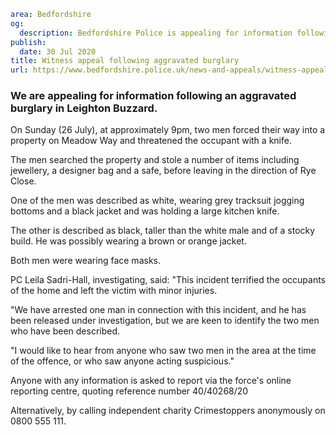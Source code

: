 ```yaml
area: Bedfordshire
og:
  description: Bedfordshire Police is appealing for information following an aggravated burglary in Leighton Buzzard.
publish:
  date: 30 Jul 2020
title: Witness appeal following aggravated burglary
url: https://www.bedfordshire.police.uk/news-and-appeals/witness-appeal-following-aggravated-burglary
```

### We are appealing for information following an aggravated burglary in Leighton Buzzard.

On Sunday (26 July), at approximately 9pm, two men forced their way into a property on Meadow Way and threatened the occupant with a knife.

The men searched the property and stole a number of items including jewellery, a designer bag and a safe, before leaving in the direction of Rye Close.

One of the men was described as white, wearing grey tracksuit jogging bottoms and a black jacket and was holding a large kitchen knife.

The other is described as black, taller than the white male and of a stocky build. He was possibly wearing a brown or orange jacket.

Both men were wearing face masks.

PC Leila Sadri-Hall, investigating, said: "This incident terrified the occupants of the home and left the victim with minor injuries.

"We have arrested one man in connection with this incident, and he has been released under investigation, but we are keen to identify the two men who have been described.

"I would like to hear from anyone who saw two men in the area at the time of the offence, or who saw anyone acting suspicious."

Anyone with any information is asked to report via the force's online reporting centre, quoting reference number 40/40268/20

Alternatively, by calling independent charity Crimestoppers anonymously on 0800 555 111.
